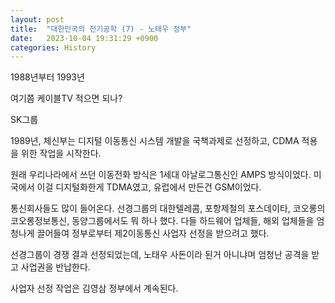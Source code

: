 ```yaml
---
layout: post
title:  "대한민국의 전기공학 (7) - 노태우 정부"
date:   2023-10-04 19:31:29 +0900
categories: History
---
```


1988년부터 1993년

여기쯤 케이블TV 적으면 되나?

SK그룹

1989년, 체신부는 디지털 이동통신 시스템 개발을 국책과제로 선정하고, CDMA 적용을 위한 작업을 시작한다.

원래 우리나라에서 쓰던 이동전화 방식은 1세대 아날로그통신인 AMPS 방식이었다.
미국에서 이걸 디지털화한게 TDMA였고, 유럽에서 만든건 GSM이었다.

통신회사들도 많이 들어온다.
선경그룹의 대한텔레콤, 포항제철의 포스데이타, 코오롱의 코오롱정보통신, 동양그룹에서도 뭐 하나 했다.
다들 하드웨어 업체들, 해외 업체들을 엄청나게 끌어들여 정부로부터 제2이동통신 사업자 선정을 받으려고 했다.

선경그룹이 경쟁 결과 선정되었는데, 노태우 사돈이라 된거 아니냐며 엄청난 공격을 받고 사업권을 반납한다.

사업자 선정 작업은 김영삼 정부에서 계속된다.